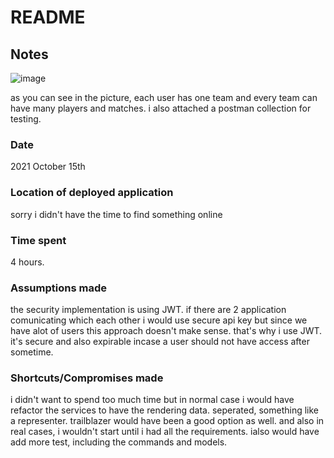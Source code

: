 # README

## Notes
![image](https://user-images.githubusercontent.com/22609918/137487259-de2cb53e-ea65-410d-9be0-87c42f32abab.png)

as you can see in the picture, each user has one team and every team can have many players and matches.
i also attached a postman collection for testing.
### Date
2021 October 15th
### Location of deployed application
sorry i didn't have the time to find something online
### Time spent
4 hours.
### Assumptions made
the security implementation is using JWT. if there are 2 application comunicating which each other i would use secure api key but since we have alot of users this approach doesn't make sense. that's why i use JWT. it's secure and also expirable incase a user should not have access after sometime.
### Shortcuts/Compromises made
i didn't want to spend too much time but in normal case i would have refactor the services to have the rendering data. seperated, something like a representer. trailblazer would have been a good option as well. and also in real cases, i wouldn't start until i had all the requirements. ialso would have add more test, including the commands and models.
